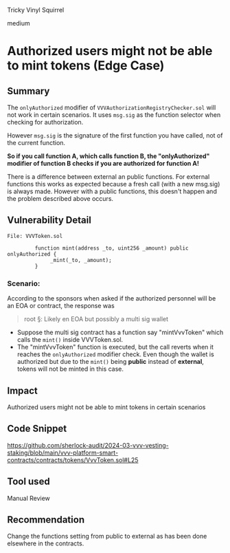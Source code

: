 Tricky Vinyl Squirrel

medium

# Authorized users might not be able to mint tokens (Edge Case)

## Summary
The `onlyAuthorized` modifier of `VVVAuthorizationRegistryChecker.sol` will not work in certain scenarios.
It uses `msg.sig` as the function selector when checking for authorization.

However `msg.sig` is the signature of the first function you have called, not of the current function.

**So if you call function A, which calls function B, the "onlyAuthorized" modifier of function B checks if you are authorized for function A!**

There is a difference between external an public functions.
For external functions this works as expected because a fresh call (with a new msg.sig) is always made.
However with a public functions, this doesn't happen and the problem described above occurs.

## Vulnerability Detail

```solidity
File: VVVToken.sol
  
         function mint(address _to, uint256 _amount) public onlyAuthorized {
              _mint(_to, _amount);
         }
```
### Scenario:

According to the sponsors when asked if the authorized personnel will be an EOA or contract, the response was 
> root §: Likely en EOA but possibly a multi sig wallet

- Suppose the multi sig contract has a function say "mintVvvToken" which calls the `mint()` inside VVVToken.sol.
- The "mintVvvToken" function is executed, but the call reverts when it reaches the `onlyAuthorized` modifier check. Even though the wallet is authorized but due to the `mint()` being **public** instead of **external**, tokens will not be minted in this case.

## Impact
Authorized users might not be able to mint tokens in certain scenarios

## Code Snippet
https://github.com/sherlock-audit/2024-03-vvv-vesting-staking/blob/main/vvv-platform-smart-contracts/contracts/tokens/VvvToken.sol#L25

## Tool used
Manual Review

## Recommendation
Change the functions setting from public to external as has been done elsewhere in the contracts.